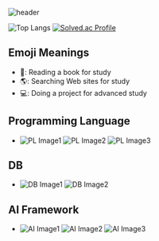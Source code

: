 ![header](https://capsule-render.vercel.app/api?type=waving&color=FFCD4A&height=300&section=header&text=MoonYoung%20Song&fontSize=55&fontColor=F9882C)

![Top Langs](https://github-readme-stats-sigma-five.vercel.app/api/top-langs/?username=MOONisYOUNG&layout=compact&theme=swift) [![Solved.ac Profile](http://mazassumnida.wtf/api/generate_badge?boj=smy6954)](https://solved.ac/smy6954)

## Emoji Meanings
* 📗: Reading a book for study
* 🌎: Searching Web sites for study
* 💻: Doing a project for advanced study

<strong><h2>Programming Language</h2></strong>
* ![PL Image1](https://img.shields.io/badge/Python-3766AB?style=for-the-badge&logo=Python&logoColor=white) 
![PL Image2](https://img.shields.io/badge/R-276DC3?style=for-the-badge&logo=R&logoColor=white) 
![PL Image3](https://img.shields.io/badge/C-A8B9CC?style=for-the-badge&logo=C&logoColor=white)

<strong><h2>DB</h2></strong>
* ![DB Image1](https://img.shields.io/badge/MySQL-4479A1?style=for-the-badge&logo=MySQL&logoColor=white) 
![DB Image2](https://img.shields.io/badge/MongoDB-47A248?style=for-the-badge&logo=MongoDB&logoColor=white) 

<strong><h2>AI Framework</h2></strong>
* ![AI Image1](https://img.shields.io/badge/Keras-D00000?style=for-the-badge&logo=Keras&logoColor=white) 
![AI Image2](https://img.shields.io/badge/TensorFlow-FF6F00?style=for-the-badge&logo=TensorFlow&logoColor=white) 
![AI Image3](https://img.shields.io/badge/PyTorch-EE4C2C?style=for-the-badge&logo=Pytorch&logoColor=white)
